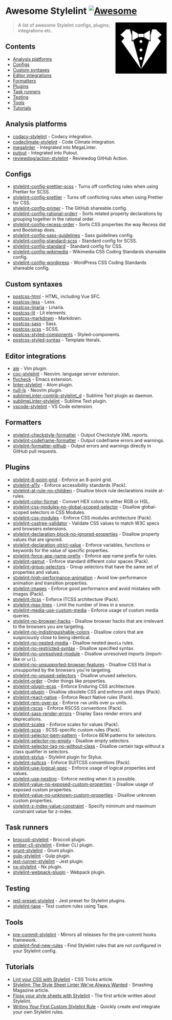 <!--lint disable awesome-heading-->

# Awesome Stylelint [![Awesome](https://awesome.re/badge.svg)](https://awesome.re)

[<img src="https://raw.githubusercontent.com/stylelint/stylelint/master/identity/stylelint-icon-white-512.png" width="160" align="right" alt="stylelint">](https://stylelint.io/)

> A list of awesome Stylelint configs, plugins, integrations etc.

## Contents

- [Analysis platforms](#analysis-platforms)
- [Configs](#configs)
- [Custom syntaxes](#custom-syntaxes)
- [Editor integrations](#editor-integrations)
- [Formatters](#formatters)
- [Plugins](#plugins)
- [Task runners](#task-runners)
- [Testing](#testing)
- [Tools](#tools)
- [Tutorials](#tutorials)

## Analysis platforms

- [codacy-stylelint](https://github.com/codacy/codacy-stylelint) - Codacy integration.
- [codeclimate-stylelint](https://github.com/gilbarbara/codeclimate-stylelint) - Code Climate integration.
- [megalinter](https://megalinter.io) - Integrated into MegaLinter.
- [putout](https://github.com/coderaiser/putout) - Integrated into Putout.
- [reviewdog/action-stylelint](https://github.com/reviewdog/action-stylelint) - Reviewdog GitHub Action.

## Configs

- [stylelint-config-prettier-scss](https://github.com/prettier/stylelint-config-prettier-scss) - Turns off conflicting rules when using Prettier for SCSS.
- [stylelint-config-prettier](https://github.com/prettier/stylelint-config-prettier) - Turns off conflicting rules when using Prettier for CSS.
- [stylelint-config-primer](https://github.com/primer/stylelint-config-primer) - The GitHub shareable config.
- [stylelint-config-rational-orderr](https://github.com/constverum/stylelint-config-rational-order) - Sorts related property declarations by grouping together in the rational order.
- [stylelint-config-recess-order](https://github.com/stormwarning/stylelint-config-recess-order) - Sorts CSS properties the way Recess did and Bootstrap does.
- [stylelint-config-sass-guidelines](https://github.com/bjankord/stylelint-config-sass-guidelines) - Sass guidelines config.
- [stylelint-config-standard-scss](https://github.com/stylelint-scss/stylelint-config-standard-scss) - Standard config for SCSS.
- [stylelint-config-standard](https://github.com/stylelint/stylelint-config-standard) - Standard config for CSS.
- [stylelint-config-wikimedia](https://github.com/wikimedia/stylelint-config-wikimedia) - Wikimedia CSS Coding Standards shareable config.
- [stylelint-config-wordpress](https://github.com/WordPress-Coding-Standards/stylelint-config-wordpress) - WordPress CSS Coding Standards shareable config.

## Custom syntaxes

- [postcss-html](https://www.npmjs.com/package/postcss-html) - HTML, including Vue SFC.
- [postcss-less](https://www.npmjs.com/package/postcss-less) - Less.
- [postcss-linaria](https://www.npmjs.com/package/@linaria/postcss-linaria) - Linaria.
- [postcss-lit](https://www.npmjs.com/package/postcss-lit) - Lit elements.
- [postcss-markdown](https://www.npmjs.com/package/postcss-markdown) - Markdown.
- [postcss-sass](https://www.npmjs.com/package/postcss-sass) - Sass.
- [postcss-scss](https://www.npmjs.com/package/postcss-scss) - SCSS.
- [postcss-styled-components](https://www.npmjs.com/package/postcss-styled-components) - Styled-components.
- [postcss-styled-syntax](https://www.npmjs.com/package/postcss-styled-syntax) - Template literals.

## Editor integrations

- [ale](https://github.com/dense-analysis/ale) - Vim plugin.
- [coc-stylelint](https://github.com/neoclide/coc-stylelint) - Neovim. language server extension.
- [flycheck](https://github.com/flycheck/flycheck) - Emacs extension.
- [linter-stylelint](https://github.com/AtomLinter/linter-stylelint) - Atom plugin.
- [null-ls](https://github.com/jose-elias-alvarez/null-ls.nvim/blob/main/doc/BUILTINS.md#stylelint-1) - Neovim plugin.
- [sublimeLinter-contrib-stylelint_d](https://github.com/jo-sm/SublimeLinter-contrib-stylelint_d) - Sublime Text plugin as daemon.
- [sublimeLinter-stylelint](https://github.com/SublimeLinter/SublimeLinter-stylelint) - Sublime Text plugin.
- [vscode-stylelint](https://marketplace.visualstudio.com/items?itemName=stylelint.vscode-stylelint) - VS Code extension.

## Formatters

- [stylelint-checkstyle-formatter](https://github.com/davidtheclark/stylelint-checkstyle-formatter) - Output Checkstyle XML reports.
- [stylelint-codeframe-formatter](https://github.com/bencergazda/stylelint-codeframe-formatter) - Output codeframe errors and warnings.
- [stylelint-formatter-github](https://github.com/hipstersmoothie/stylelint-formatter-github) - Output errors and warnings directly in GitHub pull requests.

## Plugins

- [stylelint-8-point-grid](https://github.com/dcrtantuco/stylelint-8-point-grid) - Enforce an 8-point grid.
- [stylelint-a11y](https://github.com/YozhikM/stylelint-a11y) - Enforce accessibility standards (Pack).
- [stylelint-at-rule-no-children](https://github.com/adityavm/stylelint-at-rule-no-children) - Disallow block rule declarations inside at-rules.
- [stylelint-color-format](https://github.com/filipekiss/stylelint-color-format) - Convert HEX colors to either RGB or HSL.
- [stylelint-css-modules-no-global-scoped-selector](https://github.com/lmichelin/stylelint-css-modules-no-global-scoped-selector) - Disallow global-scoped selectors in CSS Modules.
- [stylelint-css-modules](https://github.com/juanca/stylelint-css-modules) - Enforce CSS modules architecture (Pack).
- [stylelint-csstree-validator](https://github.com/csstree/stylelint-validator) - Validate CSS values to match W3C specs and browsers extensions.
- [stylelint-declaration-block-no-ignored-properties](https://github.com/kristerkari/stylelint-declaration-block-no-ignored-properties) - Disallow property values that are ignored.
- [stylelint-declaration-strict-value](https://github.com/AndyOGo/stylelint-declaration-strict-value) - Enforce variables, functions or keywords for the value of specific properties.
- [stylelint-force-app-name-prefix](https://github.com/SunHuawei/stylelint-force-app-name-prefix/) - Enforce app name prefix for rules.
- [stylelint-gamut](https://github.com/fpetrakov/stylelint-gamut) - Enforce standard different color spaces (Pack).
- [stylelint-group-selectors](https://github.com/ssivanatarajan/stylelint-group-selectors) - Group selectors that have the same set of properties and values.
- [stylelint-high-performance-animation](https://github.com/kristerkari/stylelint-high-performance-animation) - Avoid low-performance animation and transition properties.
- [stylelint-images](https://github.com/ramasilveyra/stylelint-images) - Enforce good performance and avoid mistakes with images (Pack).
- [stylelint-itcss](https://github.com/KamiKillertO/stylelint-itcss) - Enforce ITCSS architecture (Pack).
- [stylelint-max-lines](https://github.com/dkrnl/stylelint-max-lines) - Limit the number of lines in a source.
- [stylelint-media-use-custom-media](https://github.com/csstools/stylelint-media-use-custom-media) - Enforce usage of custom media queries.
- [stylelint-no-browser-hacks](https://github.com/Slamdunk/stylelint-no-browser-hacks) - Disallow browser hacks that are irrelevant to the browsers you are targeting.
- [stylelint-no-indistinguishable-colors](https://github.com/ierhyna/stylelint-no-indistinguishable-colors) - Disallow colors that are suspiciously close to being identical.
- [stylelint-no-nested-media](https://github.com/dkrnl/stylelint-no-nested-media) - Disallow nested `@media` rules.
- [stylelint-no-restricted-syntax](https://github.com/niksy/stylelint-no-restricted-syntax) - Disallow specified syntax.
- [stylelint-no-unresolved-module](https://github.com/niksy/stylelint-no-unresolved-module) - Disallow unresolved imports (import-like or `url`).
- [stylelint-no-unsupported-browser-features](https://github.com/ismay/stylelint-no-unsupported-browser-features) - Disallow CSS that is unsupported by the browsers you're targeting.
- [stylelint-no-unused-selectors](https://github.com/nodaguti/stylelint-no-unused-selectors) - Disallow unused selectors.
- [stylelint-order](https://github.com/hudochenkov/stylelint-order) - Order things like properties.
- [stylelint-plugin-ecss](https://github.com/tyankatsu0105/stylelint-plugin-ecss) - Enforce Enduring CSS architecture.
- [stylelint-plugin](https://github.com/isnotdefinedcom/stylelint-plugin) - Disallow obsolete CSS and enforce unit steps (Pack).
- [stylelint-react-native](https://github.com/kristerkari/stylelint-react-native) - Enforce React Native rules (Pack).
- [stylelint-rem-over-px](https://github.com/a-tokyo/stylelint-rem-over-px) - Enforce `rem` units over `px` units.
- [stylelint-rscss](https://github.com/rstacruz/stylelint-rscss) - Enforce RSCSS conventions (Pack).
- [stylelint-sass-render-errors](https://github.com/niksy/stylelint-sass-render-errors) - Display Sass render errors and deprecations.
- [stylelint-scales](https://github.com/signal-noise/stylelint-scales) - Enforce scales for values (Pack).
- [stylelint-scss](https://github.com/kristerkari/stylelint-scss) - SCSS-specific custom rules (Pack).
- [stylelint-selector-bem-pattern](https://github.com/davidtheclark/stylelint-selector-bem-pattern) - Enforce BEM patterns for selectors.
- [stylelint-selector-no-empty](https://github.com/ssivanatarajan/stylelint-selector-no-empty) - Disallow empty selectors.
- [stylelint-selector-tag-no-without-class](https://github.com/Moxio/stylelint-selector-tag-no-without-class) - Disallow certain tags without a class qualifier in selectors.
- [stylelint-stylus](https://github.com/stylus/stylelint-stylus) - Stylelint plugin for Stylus.
- [stylelint-suitcss](https://github.com/suitcss/stylelint-suitcss) - Enforce SUITCSS conventions (Pack).
- [stylelint-use-logical-spec](https://github.com/Jordan-Hall/stylelint-use-logical-spec) - Enforce usage of logical properties and values.
- [stylelint-use-nesting](https://github.com/csstools/stylelint-use-nesting) - Enforce nesting when it is possible.
- [stylelint-value-no-exposed-custom-properties](https://github.com/denisraslov/stylelint-value-no-exposed-custom-properties) - Disallow usage of exposed custom properties.
- [stylelint-value-no-unknown-custom-properties](https://github.com/csstools/stylelint-value-no-unknown-custom-properties) - Disallow unknown custom properties.
- [stylelint-z-index-value-constraint](https://github.com/kristerkari/stylelint-z-index-value-constraint) - Specify minimum and maximum constraint value for z-index.

## Task runners

- [broccoli-stylelint](https://github.com/billybonks/broccoli-stylelint) - Broccoli plugin.
- [ember-cli-stylelint](https://github.com/billybonks/ember-cli-stylelint) - Ember CLI plugin.
- [grunt-stylelint](https://github.com/wikimedia/grunt-stylelint) - Grunt plugin.
- [gulp-stylelint](https://github.com/olegskl/gulp-stylelint) - Gulp plugin.
- [jest-runner-stylelint](https://github.com/keplersj/jest-runner-stylelint) - Jest plugin.
- [nx-stylelint](https://github.com/Phillip9587/nx-stylelint) - Nx plugin.
- [stylelint-webpack-plugin](https://github.com/webpack-contrib/stylelint-webpack-plugin) - Webpack plugin.

## Testing

- [jest-preset-stylelint](https://www.npmjs.com/package/jest-preset-stylelint) - Jest preset for Stylelint plugins.
- [stylelint-tape](https://www.npmjs.com/package/stylelint-tape) - Test custom rules using Tape.

## Tools

- [pre-commit-stylelint](https://github.com/thibaudcolas/pre-commit-stylelint) - Mirrors all releases for the pre-commit hooks framework.
- [stylelint-find-new-rules](https://github.com/Donov4n/stylelint-find-new-rules) - Find Stylelint rules that are not configured in your Stylelint config.

## Tutorials

- [Lint your CSS with Stylelint](https://css-tricks.com/stylelint/) - CSS Tricks article.
- [Stylelint: The Style Sheet Linter We've Always Wanted](https://www.smashingmagazine.com/2016/05/stylelint-the-style-sheet-linter-weve-always-wanted/) - Smashing Magazine article.
- [Floss your style sheets with Stylelint](https://benfrain.com/floss-your-style-sheets-with-stylelint/) - The first article written about Stylelint.
- [Writing Your First Custom Stylelint Rule](https://medium.com/swlh/writing-your-first-custom-stylelint-rule-a9620bb2fb73) - Quickly create and integrate your own Stylelint rules.
